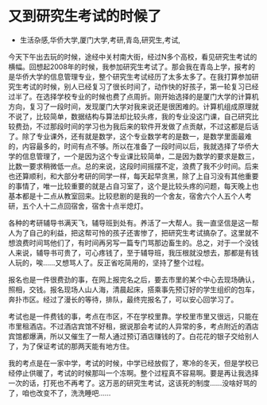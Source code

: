 # 又到研究生考试的时候了
- 生活杂感,华侨大学,厦门大学,考研,青岛,研究生,考试,

今天下午出去玩的时候，途经中关村南大街，经过N多个高校，看见研究生考试的横幅。回想起2008年的时候，我参加研究生考试了。那会我在青岛上学，报考的是华侨大学的信息管理专业，整个研究生考试经历了太多太多了。在我打算参加研究生考试的时候，别人已经复习了很长时间了，动作快的好孩子，第一轮复习已经过半了。在选择学校专业的时候也费了点周折。刚开始选择的是厦门大学的计算机方向，复习了一段时间，发现厦门大学对我来说还是很困难的。计算机组成原理就不说了，比较简单，数据结构与算法却比较头疼，我的专业没这门课，自己研究比较费劲，不过那段时间的学习也为我后来的软件开发做了点贡献，不过这都是后话了。除了专业课外，还有就是数学，这个专业数学考的是数一，是数学里面最难的，内容最多的，时间有点不够。所以在准备了一段时间以后，我就选择了华侨大学的信息管理了，一个是因为这个专业课比较简单，二是因为数学的要求是数三，比数一要求稍微低一点。总的来说，这段时间摇摆不定，浪费了我不少时间。后来也还算顺利，和大部分考研的同学一样，每天起早贪黑，除了上自习没有其他重要的事情了，唯一比较重要的就是占自习室了，这个是比较头疼的问题，每天晚上也基本都是十二点从教室回来。比较悲剧的是我的一个舍友，宿舍六个人五个人考研，五个人十二点回宿舍，宿舍十点半熄灯。

各种的考研辅导书满天飞，辅导班到处有。养活了一大帮人。我一直坚信是这一帮人为了自己的利益，把这帮可怜的孩子还害惨了，把研究生考试搞杂了。这里就不想浪费时间骂他们了，有时间再另写一篇专门骂那边畜生的。总之，对于一个没钱人来说，辅导书可贵了，可心疼钱了，至于辅导班，我压根就没想去，那都是有钱人玩的，唉……又想骂人了。反正省吃简用的，坚持了整个过程。

报名也是一件很费劲的事，在网上报完名之后，要去市里的某个中心去现场确认，照相，交钱。报名现场人山人海，清晨起床，搭乘事先预订好的学生组织的包车，奔扑市区。经过了漫长的等待，排队，最终完报名了，可以安心回学习了。

考试也是一件费钱的事，考点在市区，不在学校里靠。学校里市里又很远，只能在市里租酒店。不过酒店宾馆不好租，据说那会考试的人异常的多，考点附近的酒店宾馆都爆满，所以又催生了一帮人通过预订酒店赚钱的了。白花花的银子交给别人了，为了保证考试的那两天能有地方住。

我的考点是在一家中学，考试的时候，中学已经放假了，寒冷的冬天，但是学校已经停止供暖了，考试的时候那叫一个冻啊。整个过程真不容易啊。要是再让我选择一次的话，打死也不再考了。这万恶的研究生考试，这该死的制度……没啥好骂的了，咱也改变不了，洗洗睡吧……